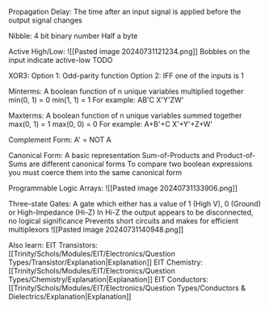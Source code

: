 Propagation Delay:
	The time after an input signal is applied before the output signal changes

Nibble:
	4 bit binary number
	Half a byte

Active High/Low:
	![[Pasted image 20240731121234.png]]
	Bobbles on the input indicate active-low
	TODO

XOR3:
	Option 1:
		Odd-parity function
	Option 2:
		IFF one of the inputs is 1

Minterms:
	A boolean function of n unique variables multiplied together
	min(0, 1) = 0
	min(1, 1) = 1
	For example:
		AB'C
		X'Y'ZW'

Maxterms:
	A boolean function of n unique variables summed together
	max(0, 1) = 1
	max(0, 0) = 0
	For example:
		A+B'+C
		X'+Y'+Z+W'

Complement Form:
	A' = NOT A

Canonical Form:
	A basic representation
	Sum-of-Products and Product-of-Sums are different canonical forms
	To compare two boolean expressions you must coerce them into the same canonical form

Programmable Logic Arrays:
	![[Pasted image 20240731133906.png]]

Three-state Gates:
	A gate which either has a value of 1 (High V), 0 (Ground) or High-Impedance (Hi-Z)
	In Hi-Z the output appears to be disconnected, no logical significance 
	Prevents short circuits and makes for efficient multiplexors
	![[Pasted image 20240731140948.png]]

Also learn:
	EIT Transistors: [[Trinity/Schols/Modules/EIT/Electronics/Question Types/Transistor/Explanation|Explanation]]
	EIT Chemistry: [[Trinity/Schols/Modules/EIT/Electronics/Question Types/Chemistry/Explanation|Explanation]]
	EIT Conductors: [[Trinity/Schols/Modules/EIT/Electronics/Question Types/Conductors & Dielectrics/Explanation|Explanation]]

